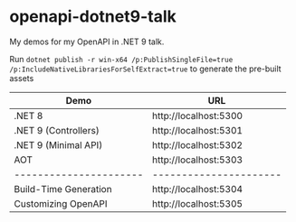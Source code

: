 # openapi-dotnet9-talk
My demos for my OpenAPI in .NET 9 talk.

Run `dotnet publish -r win-x64 /p:PublishSingleFile=true /p:IncludeNativeLibrariesForSelfExtract=true` to generate the pre-built assets


| Demo                   | URL                    |
| ---------------------- | ---------------------- |
| .NET 8                 | http://localhost:5300  |
| .NET 9 (Controllers)   | http://localhost:5301  |
| .NET 9 (Minimal API)   | http://localhost:5302  |
| AOT                    | http://localhost:5303  |
| ---------------------- | ---------------------- |
| Build-Time Generation  | http://localhost:5304  |
| Customizing OpenAPI    | http://localhost:5305  |